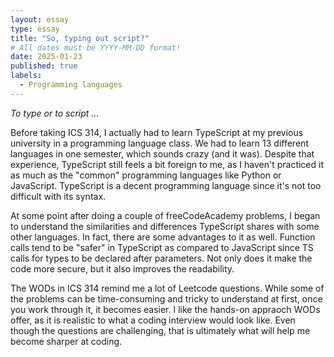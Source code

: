```yaml
---
layout: essay
type: essay
title: "So, typing out script?"
# All dates must be YYYY-MM-DD format!
date: 2025-01-23
published: true
labels:
  - Programming languages
---
```


<!-- <img width="200px" class="rounded float-start pe-4" src="../img/difficulty/degree_difficulty.jpg"> -->

*To type or to script ...*

Before taking ICS 314, I actually had to learn TypeScript at my previous university in a programming language class. We had to learn 13 different languages in one semester, which sounds crazy (and it was). Despite that experience, TypeScript still feels a bit foreign to me, as I haven't practiced it as much as the "common" programming languages like Python or JavaScript. TypeScript is a decent programming language since it's not too difficult with its syntax. 

At some point after doing a couple of freeCodeAcademy problems, I began to understand the similarities and differences TypeScript shares with some other languages. In fact, there are some advantages to it as well. Function calls tend to be "safer" in TypeScript as compared to JavaScript since TS calls for types to be declared after parameters. Not only does it make the code more secure, but it also improves the readability. 

The WODs in ICS 314 remind me a lot of Leetcode questions. While some of the problems can be time-consuming and tricky to understand at first, once you work through it, it becomes easier. I like the hands-on appraoch WODs offer, as it is realistic to what a coding interview would look like. Even though the questions are challenging, that is ultimately what will help me become sharper at coding. 
